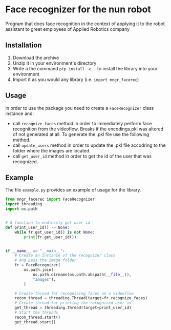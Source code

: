 
# Face recognizer for the nun robot

Program that does face recognition in the context of applying it to the robot assistant to greet employees of Applied Robotics company

## Installation

1. Download the archive
2. Unzip it in your environment's directory
3. Write a the command `pip install -e .` to install the library into your environment
4. Import it as you would any library (i.e. `import mngr_facerec`)

## Usage

In order to use the package you need to create a `FaceRecognizer` class instance and:

- call `recognize_faces` method in order to immediately perform face recognition from the videoflow. Breaks if the encodings.pkl was altered of not generated at all. To generate the .pkl file use the following method.
- call `update_users` method in order to update the .pkl file accodring to the folder where the images are located.
- call `get_user_id` method in order to get the id of the user that was recognized.

## Example

The file `example.py` provides an example of usage for the library.

```python
from mngr_facerec import FaceRecognizer
import threading
import os.path


# A function to endlessly get user id
def print_user_id() -> None:
    while fr.get_user_id() is not None:
        print(fr.get_user_id())


if __name__ == "__main__":
    # Create an instance of the recognizer class
    # And pass the image folder
    fr = FaceRecognizer(
        os.path.join(
            os.path.dirname(os.path.abspath(__file__)),
            "Images"),
        )

    # Create thread for recognizing faces on a videoflow
    recon_thread = threading.Thread(target=fr.recognize_faces)
    # Create thread for printing the recognized user id
    get_thread = threading.Thread(target=print_user_id)
    # Start the threads
    recon_thread.start()
    get_thread.start()

```